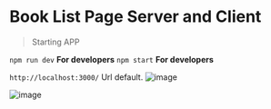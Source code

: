 # Book List Page Server and Client

 > Starting APP


`npm run dev` **For developers**
`npm start` **For developers**

`http://localhost:3000/` Url default.
![image](https://github.com/EclypDev/Book-list-page/assets/57846452/acdd2e86-c752-42cb-9991-147fd4b1f42b)

![image](https://github.com/EclypDev/Book-list-page/assets/57846452/5d59b1fd-08d1-43b4-886c-886ab06013ac)
